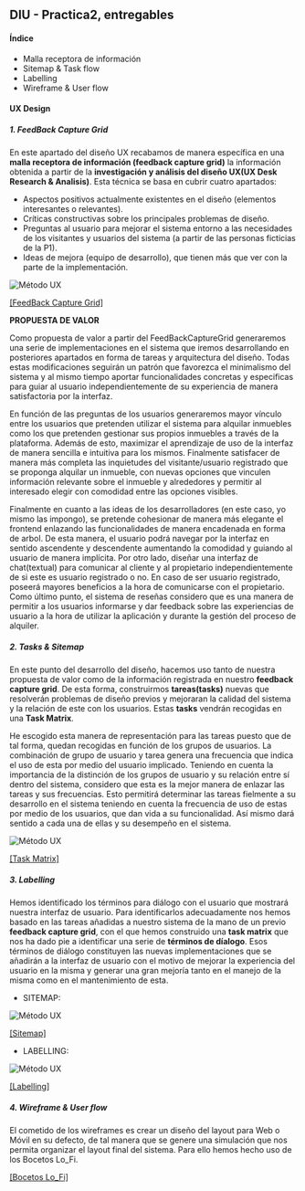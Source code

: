## DIU - Practica2, entregables

#### Índice
- Malla receptora de información
- Sitemap & Task flow
- Labelling
- Wireframe & User flow

#### UX Design
##### 1. FeedBack Capture Grid

  En este apartado del diseño UX recabamos de manera específica en una **malla receptora de información (feedback capture grid)** la información obtenida a partir de la **investigación y análisis del diseño UX(UX Desk Research & Analisis)**. Esta técnica se basa en cubrir cuatro apartados:

  - Aspectos positivos actualmente existentes en el diseño (elementos interesantes o relevantes).
  - Críticas constructivas sobre los principales problemas de diseño.
  - Preguntas al usuario para mejorar el sistema entorno a las necesidades de los visitantes y usuarios del sistema (a partir de las personas ficticias de la P1).
  - Ideas de mejora (equipo de desarrollo), que tienen más que ver con la parte de la implementación.

  ![Método UX](Herramientas/FeedBackCaptureGrid.png)

  [[FeedBack Capture Grid]](FeedBackCaptureGrid.pdf)

  **PROPUESTA DE VALOR**

  Como propuesta de valor a partir del FeedBackCaptureGrid generaremos una serie de implementaciones en el sistema que iremos desarrollando en posteriores apartados en forma de tareas y arquitectura del diseño. Todas estas modificaciones seguirán un patrón que favorezca el minimalismo del sistema y al mismo tiempo aportar funcionalidades concretas y especificas para guiar al usuario independientemente de su experiencia de manera satisfactoria por la interfaz.

  En función de las preguntas de los usuarios generaremos mayor vínculo entre los usuarios que pretenden utilizar el sistema para alquilar inmuebles como los que pretenden gestionar sus propios inmuebles a través de la plataforma. Además de esto, maximizar el aprendizaje de uso de la interfaz de manera sencilla e intuitiva para los mismos. Finalmente satisfacer de manera más completa las inquietudes del visitante/usuario registrado que se proponga alquilar un inmueble, con nuevas opciones que vinculen información relevante sobre el inmueble y alrededores y permitir al interesado elegir con comodidad entre las opciones visibles.

  Finalmente en cuanto a las ideas de los desarrolladores (en este caso, yo mismo las impongo), se pretende cohesionar de manera más elegante el frontend enlazando las funcionalidades de manera encadenada en forma de arbol. De esta manera, el usuario podrá navegar por la interfaz en sentido ascendente y descendente aumentando la comodidad y guiando al usuario de manera implícita. Por otro lado, diseñar una interfaz de chat(textual) para comunicar al cliente y al propietario independientemente de si este es usuario registrado o no. En caso de ser usuario registrado, poseerá mayores beneficios a la hora de comunicarse con el propietario. Como último punto, el sistema de reseñas considero que es una manera de permitir a los usuarios informarse y dar feedback sobre las experiencias de usuario a la hora de utilizar la aplicación y durante la gestión del proceso de alquiler.

##### 2. Tasks & Sitemap
  En este punto del desarrollo del diseño, hacemos uso tanto de nuestra propuesta de valor como de la información registrada en nuestro **feedback capture grid**. De esta forma, construirmos **tareas(tasks)** nuevas que resolverán problemas de diseño previos y mejoraran la calidad del sistema y la relación de este con los usuarios. Estas **tasks** vendrán recogidas en una **Task Matrix**.

  He escogido esta manera de representación para las tareas puesto que de tal forma, quedan recogidas en función de los grupos de usuarios. La combinación de grupo de usuario y tarea genera una frecuencia que indica el uso de esta por medio del usuario implicado. Teniendo en cuenta la importancia de la distinción de los grupos de usuario y su relación entre sí dentro del sistema, considero que esta es la mejor manera de enlazar las tareas y sus frecuencias. Esto permitirá determinar las tareas fielmente a su desarrollo en el sistema teniendo en cuenta la frecuencia de uso de estas por medio de los usuarios, que dan vida a su funcionalidad. Así mismo dará sentido a cada una de ellas y su desempeño en el sistema.

  ![Método UX](Herramientas/TaskMatrix.png)

  [[Task Matrix]](TaskMatrix.pdf)

##### 3. Labelling
  Hemos identificado los términos para diálogo con el usuario que mostrará nuestra interfaz de usuario. Para identificarlos adecuadamente nos hemos basado en las tareas añadidas a nuestro sistema de la mano de un previo **feedback capture grid**, con el que hemos construido una **task matrix** que nos ha dado pie a identificar una serie de **términos de díalogo**. Esos términos de diálogo constituyen las nuevas implementaciones que se añadirán a la interfaz de usuario con el motivo de mejorar la experiencia del usuario en la misma y generar una gran mejoría tanto en el manejo de la misma como en el mantenimiento de esta.

  - SITEMAP:

  ![Método UX](Herramientas/Sitemap.png)

  [[Sitemap]](Sitemap.pdf)

  - LABELLING:

  ![Método UX](Herramientas/Labelling.png)

  [[Labelling]](Labelling.pdf)

##### 4. Wireframe & User flow
  El cometido de los wireframes es crear un diseño del layout para Web o Móvil en su defecto, de tal manera que se genere una simulación que nos permita organizar el layout final del sistema. Para ello hemos hecho uso de los Bocetos Lo_Fi.

  [[Bocetos Lo_Fi]](BocetosLoFi.pdf)
